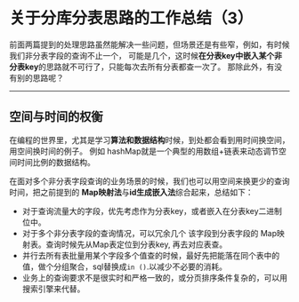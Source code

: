 # 关于分库分表思路的工作总结（3）

前面两篇提到的处理思路虽然能解决一些问题，但场景还是有些窄，例如，有时候我们非分表字段的查询不止一个，
可能是几个，这时候**在分表key中嵌入某个非分表key**的思路就不可行了，只能每次去所有分表都查一次了。
那除此外，有没有别的思路呢？

---
## 空间与时间的权衡
在编程的世界里，尤其是学习**算法和数据结构**时候，到处都会看到用时间换空间，用空间换时间的例子。
例如 hashMap就是一个典型的用数组+链表来动态调节空间时间比例的数据结构。

在面对多个非分表字段查询的业务场景的时候，我们也可以用空间来换更少的查询时间，把之前提到的
**Map映射法**与**id生成嵌入法**综合起来，总结如下：

* 对于查询流量大的字段，优先考虑作为分表key，或者嵌入在分表key二进制位中。
* 对于多个非分表字段的查询情况，可以冗余几个 该字段到分表字段的 Map映射表。查询时候先从Map表定位到分表key,
再去对应表查。
* 并行去所有表批量用某个字段多个值查的时候，最好先把能落在同个表中的值，做个分组聚合，sql替换成`in ()`.以减少不必要的消耗。
* 业务上的查询要求不是很实时和严格一致的，或分页排序条件复杂的，可以用搜索引擎来代替。





